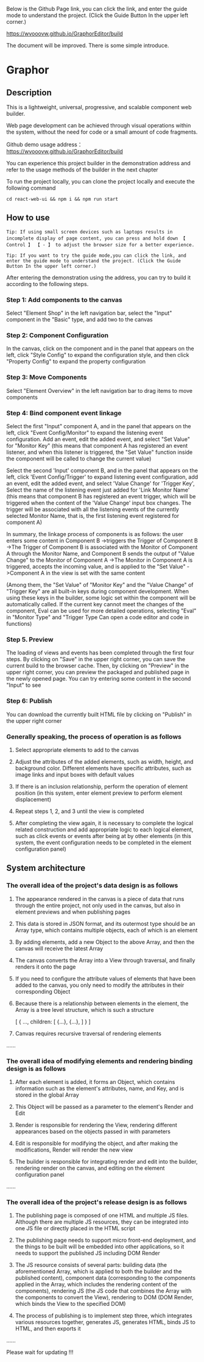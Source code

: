 Below is the Github Page link, you can click the link, and enter the guide mode to understand the project. (Click the Guide Button In the upper left corner.)

<https://wvooovw.github.io/GraphorEditor/build>


The document will be improved. There is some simple introduce.

# Graphor

## Description

This is a lightweight, universal, progressive, and scalable component web builder.

Web page development can be achieved through visual operations within the system, without the need for code or a small amount of code fragments.

Github demo usage address：<https://wvooovw.github.io/GraphorEditor/build>

You can experience this project builder in the demonstration address and refer to the usage methods of the builder in the next chapter

To run the project locally, you can clone the project locally and execute the following command

    cd react-web-ui && npm i && npm run start

## How to use

    Tip: If using small screen devices such as laptops results in incomplete display of page content, you can press and hold down 【 Control 】 【 - 】 to adjust the browser size for a better experience.

    Tip: If you want to try the guide mode,you can click the link, and enter the guide mode to understand the project. (Click the Guide Button In the upper left corner.)

After entering the demonstration using the address, you can try to build it according to the following steps.

### Step 1: Add components to the canvas

Select "Element Shop" in the left navigation bar, select the "Input" component in the "Basic" type, and add two to the canvas

### Step 2: Component Configuration

In the canvas, click on the component and in the panel that appears on the left, click "Style Config" to expand the configuration style, and then click "Property Config" to expand the property configuration

### Step 3: Move Components

Select "Element Overview" in the left navigation bar to drag items to move components

### Step 4: Bind component event linkage

Select the first "Input" component A, and in the panel that appears on the left, click "Event Config/Monitor" to expand the listening event configuration. Add an event, edit the added event, and select "Set Value" for "Monitor Key" (this means that component A has registered an event listener, and when this listener is triggered, the "Set Value" function inside the component will be called to change the current value)

Select the second 'Input' component B, and in the panel that appears on the left, click 'Event Config/Trigger' to expand listening event configuration, add an event, edit the added event, and select 'Value Change' for 'Trigger Key', Select the name of the listening event just added for 'Link Monitor Name' (this means that component B has registered an event trigger, which will be triggered when the content of the 'Value Change' input box changes. The trigger will be associated with all the listening events of the currently selected Monitor Name, that is, the first listening event registered for component A)

In summary, the linkage process of components is as follows: the user enters some content in Component B ->triggers the Trigger of Component B ->The Trigger of Component B is associated with the Monitor of Component A through the Monitor Name, and Component B sends the output of "Value Change" to the Monitor of Component A ->The Monitor in Component A is triggered, accepts the incoming value, and is applied to the "Set Value" ->Component A in the view is set with the same content

(Among them, the "Set Value" of "Monitor Key" and the "Value Change" of "Trigger Key" are all built-in keys during component development. When using these keys in the builder, some logic set within the component will be automatically called. If the current key cannot meet the changes of the component, Eval can be used for more detailed operations, selecting "Eval" in "Monitor Type" and "Trigger Type Can open a code editor and code in functions)

### Step 5. Preview

The loading of views and events has been completed through the first four steps. By clicking on "Save" in the upper right corner, you can save the current build to the browser cache. Then, by clicking on "Preview" in the upper right corner, you can preview the packaged and published page in the newly opened page. You can try entering some content in the second "Input" to see

### Step 6: Publish

You can download the currently built HTML file by clicking on "Publish" in the upper right corner

### Generally speaking, the process of operation is as follows

1. Select appropriate elements to add to the canvas

2. Adjust the attributes of the added elements, such as width, height, and background color. Different elements have specific attributes, such as image links and input boxes with default values

3. If there is an inclusion relationship, perform the operation of element position (in this system, enter element preview to perform element displacement)

4. Repeat steps 1, 2, and 3 until the view is completed

5. After completing the view again, it is necessary to complete the logical related construction and add appropriate logic to each logical element, such as click events or events after being at by other elements (in this system, the event configuration needs to be completed in the element configuration panel)



## System architecture

### The overall idea of the project's data design is as follows

1. The appearance rendered in the canvas is a piece of data that runs through the entire project, not only used in the canvas, but also in element previews and when publishing pages

2. This data is stored in JSON format, and its outermost type should be an Array type, which contains multiple objects, each of which is an element

3. By adding elements, add a new Object to the above Array, and then the canvas will receive the latest Array

4. The canvas converts the Array into a View through traversal, and finally renders it onto the page

5. If you need to configure the attribute values of elements that have been added to the canvas, you only need to modify the attributes in their corresponding Object

6. Because there is a relationship between elements in the element, the Array is a tree level structure, which is such a structure

    [
      {
        ..., 
        children: [
          {...}, 
          {...}, 
        ]
      }
    ]

7. Canvas requires recursive traversal of rendering elements

......

### The overall idea of modifying elements and rendering binding design is as follows

1. After each element is added, it forms an Object, which contains information such as the element's attributes, name, and Key, and is stored in the global Array

2. This Object will be passed as a parameter to the element's Render and Edit

3. Render is responsible for rendering the View, rendering different appearances based on the objects passed in with parameters

4. Edit is responsible for modifying the object, and after making the modifications, Render will render the new view

5. The builder is responsible for integrating render and edit into the builder, rendering render on the canvas, and editing on the element configuration panel

......

### The overall idea of the project's release design is as follows

1. The publishing page is composed of one HTML and multiple JS files. Although there are multiple JS resources, they can be integrated into one JS file or directly placed in the HTML script

2. The publishing page needs to support micro front-end deployment, and the things to be built will be embedded into other applications, so it needs to support the published JS including DOM Render

3. The JS resource consists of several parts: building data (the aforementioned Array, which is applied to both the builder and the published content), component data (corresponding to the components applied in the Array, which includes the rendering content of the components), rendering JS (the JS code that combines the Array with the components to convert the View), rendering to DOM (DOM Render, which binds the View to the specified DOM)


4. The process of publishing is to implement step three, which integrates various resources together, generates JS, generates HTML, binds JS to HTML, and then exports it

......


Please wait for updating !!!